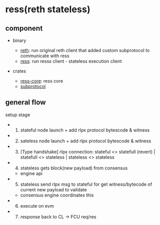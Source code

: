 # ress(reth stateless)

## component

- binary
  - [reth](./bin/reth): run original reth client that added custom subprotocol to communicate with ress
  - [ress](./bin/ress): run resss client - stateless execution client

- crates
  - [ress-core](./crates/ress): ress core 
  - [subprotocol](./crates/subprotocol/)


## general flow

setup stage
- 1) stateful node launch + add rlpx protocol bytescode & witness
- 2) sateless node launch + add rlpx protocol bytescode & witness
- 3) [Type handshake] rlpx connection: stateful <> statefull (revert) | statefull <> stateless | stateless <> stateless
- 4) stateless gets block(new payload) from consensus 
  - engine api
- 5) stateless send rlpx msg to stateful for get witness/bytecode of current new payload to validate 
  - consensus engine coordinates this 
- 6) execute on evm
- 7) response back to CL -> FCU req/res


